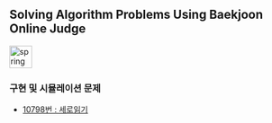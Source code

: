 ## Solving Algorithm Problems Using Baekjoon Online Judge


<a href="https://www.acmicpc.net/" target="_blank"> <img src="https://d2gd6pc034wcta.cloudfront.net/images/logo@2x.png" alt="spring" height="40"/> </a>


### 구현 및 시뮬레이션 문제
* [10798번 : 세로읽기](https://www.acmicpc.net/problem/10798)